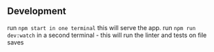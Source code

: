 ## Development

run ```npm start in one terminal``` this will serve the app.
run ```npm run dev:watch``` in a second terminal - this will run the linter and tests on file saves
